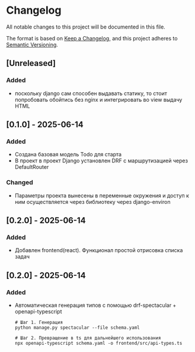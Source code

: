# Changelog

All notable changes to this project will be documented in this file.

The format is based on [Keep a Changelog](https://keepachangelog.com/en/1.1.0/),
and this project adheres to [Semantic Versioning](https://semver.org/spec/v2.0.0.html).

## [Unreleased]
### Added
- поскольку django сам способен выдавать статику, то стоит попробовать обойтись без nginx и интегрировать во view выдачу HTML 

## [0.1.0] - 2025-06-14
### Added
- Создана базовая модель Todo для старта
- В проект в проект Django установлен DRF c маршрутизацией через DefaultRouter
### Changed
- Параметры проекта вынесены в переменные окружения и доступ к ним осуществляется через библиотеку через django-environ

## [0.2.0] - 2025-06-14
### Added
- Добавлен frontend(react). Функционал простой отрисовка списка задач

## [0.2.0] - 2025-06-14
### Added
- Автоматическая генерация типов с помощью drf-spectacular + openapi-typescript
  ```shell
  # Шаг 1. Генерация
  python manage.py spectacular --file schema.yaml
   ```
  ```shell
  # Шаг 2. Превращение в ts для дальнейшего использования
  npx openapi-typescript schema.yaml -o frontend/src/api-types.ts 
   ```
 
